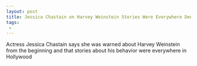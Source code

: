 ```yaml
---
layout: post
title: Jessica Chastain on Harvey Weinstein Stories Were Everywhere Deniers are Lying
tags:
 -
---
```

Actress Jessica Chastain says she was warned about Harvey Weinstein from the beginning and that stories about his behavior were everywhere in Hollywood

